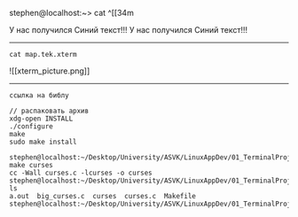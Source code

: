 
stephen@localhost:~> cat
^[[34m

У нас получился Синий текст!!!
У нас получился Синий текст!!!

---


```
cat map.tek.xterm
```


![[xterm_picture.png]]

---
```
ссылка на библу

// распаковать архив
xdg-open INSTALL
./configure
make
sudo make install
```

```
stephen@localhost:~/Desktop/University/ASVK/LinuxAppDev/01_TerminalProject> make curses
cc -Wall curses.c -lcurses -o curses
stephen@localhost:~/Desktop/University/ASVK/LinuxAppDev/01_TerminalProject> ls
a.out  big_curses.c  curses  curses.c  Makefile
stephen@localhost:~/Desktop/University/ASVK/LinuxAppDev/01_TerminalProject> 
```

